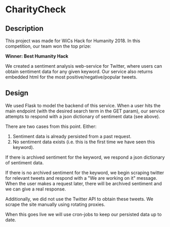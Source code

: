 # CharityCheck

## Description
This project was made for WiCs Hack for Humanity 2018. In this competition, our team won the top prize: 

__Winner: Best Humanity Hack__

We created a sentiment analysis web-service for Twitter, where users can obtain sentiment data for any given keyword. Our service also returns embedded html for the most positive/negative/popular tweets.

## Design
We used Flask to model the backend of this service. When a user hits the main endpoint (with the desired search term in the GET param), our service attempts to respond with a json dictionary of sentiment data (see above). 

There are two cases from this point. Either:
1. Sentiment data is already persisted from a past request.
2. No sentiment data exists (i.e. this is the first time we have seen this keyword).

If there is archived sentiment for the keyword, we respond a json dictionary of sentiment data.

If there is no archived sentiment for the keyword, we begin scraping twitter for relevant tweets and respond with a "We are working on it" message. When the user makes a request later, there will be archived sentiment and we can give a real response.

Additionally, we did not use the Twitter API to obtain these tweets. We scrape the site manually using rotating proxies. 

When this goes live we will use cron-jobs to keep our persisted data up to date.
